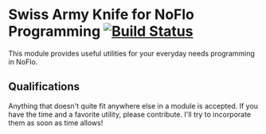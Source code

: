 Swiss Army Knife for NoFlo Programming [![Build Status](https://secure.travis-ci.org/kenhkan/noflo-swiss.png?branch=master)](https://travis-ci.org/kenhkan/noflo-swiss)
===============================

This module provides useful utilities for your everyday needs
programming in NoFlo.


Qualifications
------------------------------

Anything that doesn't quite fit anywhere else in a module is accepted.
If you have the time and a favorite utility, please contribute. I'll try
to incorporate them as soon as time allows!
